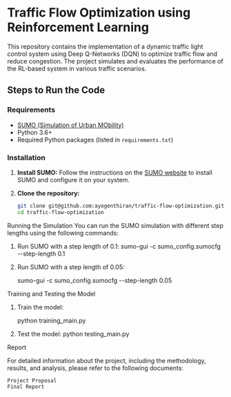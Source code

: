 # Traffic Flow Optimization using Reinforcement Learning

This repository contains the implementation of a dynamic traffic light control system using Deep Q-Networks (DQN) to optimize traffic flow and reduce congestion. The project simulates and evaluates the performance of the RL-based system in various traffic scenarios.

## Steps to Run the Code

### Requirements

- [SUMO (Simulation of Urban MObility)](https://www.eclipse.org/sumo/)
- Python 3.6+
- Required Python packages (listed in `requirements.txt`)

### Installation

1. **Install SUMO:**
   Follow the instructions on the [SUMO website](https://www.eclipse.org/sumo/) to install SUMO and configure it on your system.

2. **Clone the repository:**
   ```bash
   git clone git@github.com:ayogenthiran/traffic-flow-optimization.git
   cd traffic-flow-optimization


Running the Simulation
You can run the SUMO simulation with different step lengths using the following commands:

1. Run SUMO with a step length of 0.1:
	sumo-gui -c sumo_config.sumocfg --step-length 0.1

2. Run SUMO with a step length of 0.05:

	sumo-gui -c sumo_config.sumocfg --step-length 0.05

Training and Testing the Model

1. Train the model:

	python training_main.py

2. Test the model:
	python testing_main.py


Report

For detailed information about the project, including the methodology, results, and analysis, please refer to the following documents:

	Project Proposal
	Final Report
